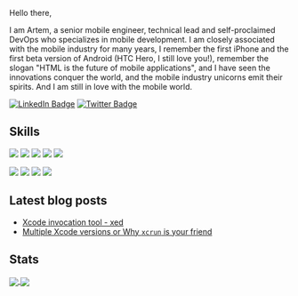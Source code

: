 Hello there,

I am Artem, a senior mobile engineer, technical lead and self-proclaimed DevOps who specializes in mobile development. I am closely associated with the mobile industry for many years, I remember the first iPhone and the first beta version of Android (HTC Hero, I still love you!), remember the slogan "HTML is the future of mobile applications", and I have seen the innovations conquer the world, and the mobile industry unicorns emit their spirits.
And I am still in love with the mobile world.

[![LinkedIn Badge](https://img.shields.io/badge/LinkedIn-Profile-informational?style=flat&logo=linkedin&logoColor=white&color=0D76A8)](https://www.linkedin.com/in/artemloenko/)
[![Twitter Badge](https://img.shields.io/badge/Twitter-Profile-informational?style=flat&logo=twitter&logoColor=white&color=1CA2F1)](https://twitter.com/justsitandgrin)

## Skills

![](https://img.shields.io/badge/-Swift-informational?style=flat&logo=Swift&logoColor=white&color=black)
![](https://img.shields.io/badge/-Objective--C-informational?style=flat&logo=C&logoColor=white&color=black)
![](https://img.shields.io/badge/-Ruby-informational?style=flat&logo=Ruby&logoColor=white&color=black)
![](https://img.shields.io/badge/-Python-informational?style=flat&logo=Python&logoColor=white&color=black)
![](https://img.shields.io/badge/-Bash-informational?style=flat&logo=gnu-bash&logoColor=white&color=black)

![](https://img.shields.io/badge/--informational?style=flat&logo=iOS&logoColor=black&color=white)
![](https://img.shields.io/badge/-Xcode-informational?style=flat&logo=Xcode&logoColor=black&color=white)
![](https://img.shields.io/badge/-Jenkins-informational?style=flat&logo=Jenkins&logoColor=black&color=white)
![](https://img.shields.io/badge/-TeamCity-informational?style=flat&logo=TeamCity&logoColor=black&color=white)

## Latest blog posts

- [Xcode invocation tool - xed](https://gist.github.com/dive/8d8f222f6851afaea338f853c7d51410)
- [Multiple Xcode versions or Why `xcrun` is your friend](https://gist.github.com/dive/d2df088567b25971a44f02b1f05d6916)

## Stats

<a href="https://github.com/dive">
  <img align="center" src="https://github-readme-stats.vercel.app/api?username=dive&count_private=true&show_icons=true&theme=default&hide=stars" />
</a>
<a href="https://github.com/dive">
  <img align="center" src="https://github-readme-stats.vercel.app/api/top-langs/?username=dive&theme=default&layout=compact" />
</a>

